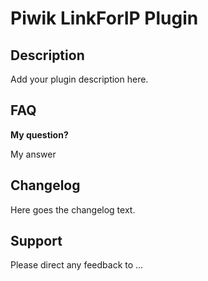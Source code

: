 # Piwik LinkForIP Plugin

## Description

Add your plugin description here.

## FAQ

__My question?__

My answer

## Changelog

Here goes the changelog text.

## Support

Please direct any feedback to ...
